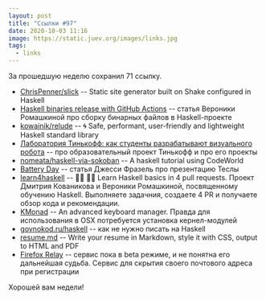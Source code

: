 ```yaml
---
layout: post
title: "Ссылки #97"
date: 2020-10-03 11:16
image: https://static.juev.org/images/links.jpg
tags:
  - links
---
```

За прошедшую неделю сохранил 71 ссылку.

* [ChrisPenner/slick](https://github.com/ChrisPenner/slick) -- Static site generator built on Shake configured in Haskell
* [Haskell binaries release with GitHub Actions](https://vrom911.github.io/blog/github-actions-releases) -- статья Вероники Ромашкиной про сборку бинарных файлов в Haskell-проекте
* [kowainik/relude](https://github.com/kowainik/relude) -- 🌀 Safe, performant, user-friendly and lightweight Haskell standard library
* [Лаборатория Тинькофф: как студенты разрабатывают визуального робота](https://habr.com/ru/company/tinkoff/blog/520052/) -- про образовательный проект Тинькофф и про его проекты
* [nomeata/haskell-via-sokoban](https://github.com/nomeata/haskell-via-sokoban) -- A haskell tutorial using CodeWorld
* [Battery Day](https://blog.jessfraz.com/post/battery-day/) -- статья Джесси Фразель про презентацию Теслы
* [learn4haskell](https://github.com/kowainik/learn4haskell) -- 👩‍🏫 👨‍🏫 Learn Haskell basics in 4 pull requests. Проект Дмитрия Кованикова и Вероники Ромашкиной, посвященному обучению Haskell. Выполняете задачния, создаете 4 PR и получаете обзор кода и рекомендации.
* [KMonad](https://github.com/david-janssen/kmonad) -- An advanced keyboard manager. Правда для использования в OSX потребуется установка кернел-модулей
* [govnokod.ru/haskell](http://govnokod.ru/haskell) -- как не нужно писать на Haskell
* [resume.md](https://github.com/williamsmj/resume.md) -- Write your resume in Markdown, style it with CSS, output to HTML and PDF
* [Firefox Relay](https://relay.firefox.com/) -- сервис пока в beta режиме, и не понятна его дальнейшая судьба. Сервис для скрытия своего почтового адреса при регистрации

Хорошей вам недели!